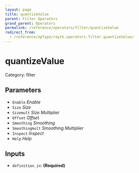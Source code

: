 ```yaml
---
layout: page
title: quantizeValue
parent: Filter Operators
grand_parent: Operators
permalink: /reference/operators/filter/quantizeValue
redirect_from:
  - /reference/opType/raytk.operators.filter.quantizeValue/
---
```


# quantizeValue

Category: filter



## Parameters

* `Enable` *Enable*
* `Size` *Size*
* `Sizemult` *Size Multiplier*
* `Offset` *Offset*
* `Smoothing` *Smoothing*
* `Smoothingmult` *Smoothing Multiplier*
* `Inspect` *Inspect*
* `Help` *Help*

## Inputs

* `definition_in`:  **(Required)**